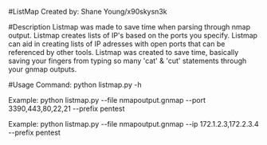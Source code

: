 #ListMap
Created by: Shane Young/x90skysn3k

#Description
Listmap was made to save time when parsing through nmap output. Listmap creates lists of IP's based on the ports you specify. Listmap can aid in creating lists of IP adresses with open ports that can be referenced by other tools. Listmap was created to save time, basically saving your fingers from typing so many 'cat' & 'cut' statements through your gnmap outputs.

#Usage
Command: python listmap.py -h

Example: python listmap.py --file nmapoutput.gnmap --port 3390,443,80,22,21 --prefix pentest

Example: python listmap.py --file nmapoutput.gnmap --ip 172.1.2.3,172.2.3.4 --prefix pentest
